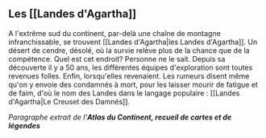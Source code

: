 ## __Les [[Landes d'Agartha]]__
A l'extrême sud du continent, par-delà une chaîne de montagne infranchissable, se trouvent [[Landes d'Agartha|les Landes d'Agartha]]. Un désert de cendre, désolé, où la survie relève plus de la chance que de la compétence.
Quel est cet endroit? Personne ne le sait. Depuis sa découverte il y a 50 ans, les différentes équipes d'exploration sont toutes revenues folles. Enfin, lorsqu'elles revenaient.
Les rumeurs disent même qu'on y envoie des condamnés à mort, pour les laisser mourir de fatigue et de faim, d'où le nom des Landes dans le langage populaire : [[Landes d'Agartha|Le Creuset des Damnés]].

*Paragraphe extrait de l'__Atlas du Continent, recueil de cartes et de légendes__*